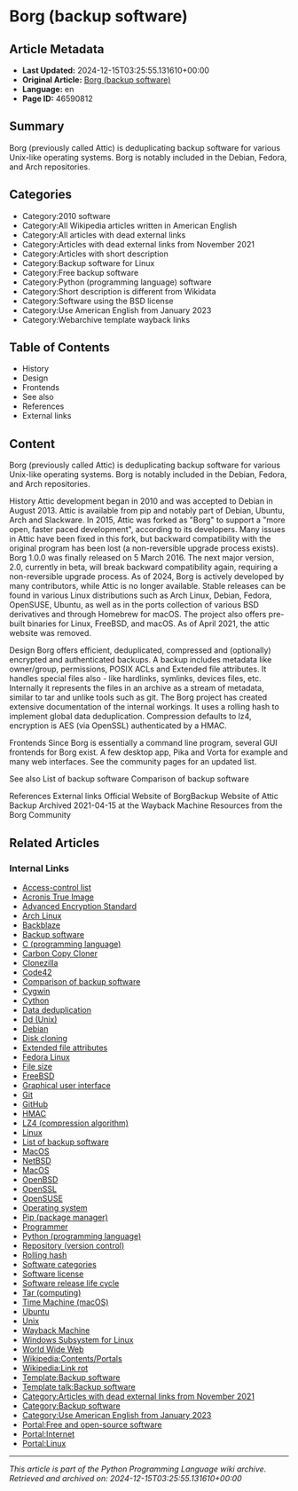 # Borg (backup software)

## Article Metadata

- **Last Updated:** 2024-12-15T03:25:55.131610+00:00
- **Original Article:** [Borg (backup software)](https://en.wikipedia.org/wiki/Borg_(backup_software))
- **Language:** en
- **Page ID:** 46590812

## Summary

Borg (previously called Attic) is deduplicating backup software for various Unix-like operating systems. Borg is notably included in the Debian, Fedora, and Arch repositories.

## Categories

- Category:2010 software
- Category:All Wikipedia articles written in American English
- Category:All articles with dead external links
- Category:Articles with dead external links from November 2021
- Category:Articles with short description
- Category:Backup software for Linux
- Category:Free backup software
- Category:Python (programming language) software
- Category:Short description is different from Wikidata
- Category:Software using the BSD license
- Category:Use American English from January 2023
- Category:Webarchive template wayback links

## Table of Contents

- History
- Design
- Frontends
- See also
- References
- External links

## Content

Borg (previously called Attic) is deduplicating backup software for various Unix-like operating systems. Borg is notably included in the Debian, Fedora, and Arch repositories.

History
Attic development began in 2010 and was accepted to Debian in August 2013. Attic is available from pip and notably part of Debian, Ubuntu, Arch and Slackware.
In 2015, Attic was forked as "Borg" to support a "more open, faster paced development", according to its developers. Many issues in Attic have been fixed in this fork, but backward compatibility with the original program has been lost (a non-reversible upgrade process exists). Borg 1.0.0 was finally released on 5 March 2016.
The next major version, 2.0, currently in beta, will break backward compatibility again, requiring a non-reversible upgrade process.
As of 2024, Borg is actively developed by many contributors, while Attic is no longer available. Stable releases can be found in various Linux distributions such as Arch Linux, Debian, Fedora, OpenSUSE, Ubuntu, as well as in the ports collection of various BSD derivatives and through Homebrew for macOS. The project also offers pre-built binaries for Linux, FreeBSD, and macOS.
As of April 2021, the attic website was removed.

Design
Borg offers efficient, deduplicated, compressed and (optionally) encrypted and authenticated backups.
A backup includes metadata like owner/group, permissions, POSIX ACLs and Extended file attributes.
It handles special files also - like hardlinks, symlinks, devices files, etc. Internally it represents the files in an archive as a stream of metadata, similar to tar and unlike tools such as git. The Borg project has created extensive documentation of the internal workings.
It uses a rolling hash to implement global data deduplication.
Compression defaults to lz4, encryption is AES (via OpenSSL) authenticated by a HMAC.

Frontends
Since Borg is essentially a command line program, several GUI frontends for Borg exist. A few desktop app, Pika and Vorta for example and many web interfaces. See the community pages for an updated list.

See also
List of backup software
Comparison of backup software

References
External links
Official Website of BorgBackup
Website of Attic Backup Archived 2021-04-15 at the Wayback Machine
Resources from the Borg Community

## Related Articles

### Internal Links

- [Access-control list](https://en.wikipedia.org/wiki/Access-control_list)
- [Acronis True Image](https://en.wikipedia.org/wiki/Acronis_True_Image)
- [Advanced Encryption Standard](https://en.wikipedia.org/wiki/Advanced_Encryption_Standard)
- [Arch Linux](https://en.wikipedia.org/wiki/Arch_Linux)
- [Backblaze](https://en.wikipedia.org/wiki/Backblaze)
- [Backup software](https://en.wikipedia.org/wiki/Backup_software)
- [C (programming language)](https://en.wikipedia.org/wiki/C_(programming_language))
- [Carbon Copy Cloner](https://en.wikipedia.org/wiki/Carbon_Copy_Cloner)
- [Clonezilla](https://en.wikipedia.org/wiki/Clonezilla)
- [Code42](https://en.wikipedia.org/wiki/Code42)
- [Comparison of backup software](https://en.wikipedia.org/wiki/Comparison_of_backup_software)
- [Cygwin](https://en.wikipedia.org/wiki/Cygwin)
- [Cython](https://en.wikipedia.org/wiki/Cython)
- [Data deduplication](https://en.wikipedia.org/wiki/Data_deduplication)
- [Dd (Unix)](https://en.wikipedia.org/wiki/Dd_(Unix))
- [Debian](https://en.wikipedia.org/wiki/Debian)
- [Disk cloning](https://en.wikipedia.org/wiki/Disk_cloning)
- [Extended file attributes](https://en.wikipedia.org/wiki/Extended_file_attributes)
- [Fedora Linux](https://en.wikipedia.org/wiki/Fedora_Linux)
- [File size](https://en.wikipedia.org/wiki/File_size)
- [FreeBSD](https://en.wikipedia.org/wiki/FreeBSD)
- [Graphical user interface](https://en.wikipedia.org/wiki/Graphical_user_interface)
- [Git](https://en.wikipedia.org/wiki/Git)
- [GitHub](https://en.wikipedia.org/wiki/GitHub)
- [HMAC](https://en.wikipedia.org/wiki/HMAC)
- [LZ4 (compression algorithm)](https://en.wikipedia.org/wiki/LZ4_(compression_algorithm))
- [Linux](https://en.wikipedia.org/wiki/Linux)
- [List of backup software](https://en.wikipedia.org/wiki/List_of_backup_software)
- [MacOS](https://en.wikipedia.org/wiki/MacOS)
- [NetBSD](https://en.wikipedia.org/wiki/NetBSD)
- [MacOS](https://en.wikipedia.org/wiki/MacOS)
- [OpenBSD](https://en.wikipedia.org/wiki/OpenBSD)
- [OpenSSL](https://en.wikipedia.org/wiki/OpenSSL)
- [OpenSUSE](https://en.wikipedia.org/wiki/OpenSUSE)
- [Operating system](https://en.wikipedia.org/wiki/Operating_system)
- [Pip (package manager)](https://en.wikipedia.org/wiki/Pip_(package_manager))
- [Programmer](https://en.wikipedia.org/wiki/Programmer)
- [Python (programming language)](https://en.wikipedia.org/wiki/Python_(programming_language))
- [Repository (version control)](https://en.wikipedia.org/wiki/Repository_(version_control))
- [Rolling hash](https://en.wikipedia.org/wiki/Rolling_hash)
- [Software categories](https://en.wikipedia.org/wiki/Software_categories)
- [Software license](https://en.wikipedia.org/wiki/Software_license)
- [Software release life cycle](https://en.wikipedia.org/wiki/Software_release_life_cycle)
- [Tar (computing)](https://en.wikipedia.org/wiki/Tar_(computing))
- [Time Machine (macOS)](https://en.wikipedia.org/wiki/Time_Machine_(macOS))
- [Ubuntu](https://en.wikipedia.org/wiki/Ubuntu)
- [Unix](https://en.wikipedia.org/wiki/Unix)
- [Wayback Machine](https://en.wikipedia.org/wiki/Wayback_Machine)
- [Windows Subsystem for Linux](https://en.wikipedia.org/wiki/Windows_Subsystem_for_Linux)
- [World Wide Web](https://en.wikipedia.org/wiki/World_Wide_Web)
- [Wikipedia:Contents/Portals](https://en.wikipedia.org/wiki/Wikipedia:Contents/Portals)
- [Wikipedia:Link rot](https://en.wikipedia.org/wiki/Wikipedia:Link_rot)
- [Template:Backup software](https://en.wikipedia.org/wiki/Template:Backup_software)
- [Template talk:Backup software](https://en.wikipedia.org/wiki/Template_talk:Backup_software)
- [Category:Articles with dead external links from November 2021](https://en.wikipedia.org/wiki/Category:Articles_with_dead_external_links_from_November_2021)
- [Category:Backup software](https://en.wikipedia.org/wiki/Category:Backup_software)
- [Category:Use American English from January 2023](https://en.wikipedia.org/wiki/Category:Use_American_English_from_January_2023)
- [Portal:Free and open-source software](https://en.wikipedia.org/wiki/Portal:Free_and_open-source_software)
- [Portal:Internet](https://en.wikipedia.org/wiki/Portal:Internet)
- [Portal:Linux](https://en.wikipedia.org/wiki/Portal:Linux)

---
_This article is part of the Python Programming Language wiki archive._
_Retrieved and archived on: 2024-12-15T03:25:55.131610+00:00_